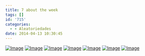 ```yaml
---
title: 7 about the week
tags: []
id: '715'
categories:
  - - Aleatoriedades
date: 2014-04-13 10:30:45
---
```


[![Image](http://162.243.62.160/wp-content/uploads/2014/04/dsc02495.jpg?w=650)](http://162.243.62.160/wp-content/uploads/2014/04/dsc02495.jpg) [![Image](http://162.243.62.160/wp-content/uploads/2014/04/dsc02544.jpg?w=650)](http://162.243.62.160/wp-content/uploads/2014/04/dsc02544.jpg) [![Image](http://162.243.62.160/wp-content/uploads/2014/04/dsc02548.jpg?w=650)](http://162.243.62.160/wp-content/uploads/2014/04/dsc02548.jpg) [![Image](http://162.243.62.160/wp-content/uploads/2014/04/dsc02498.jpg?w=650)](http://162.243.62.160/wp-content/uploads/2014/04/dsc02498.jpg) [![Image](http://162.243.62.160/wp-content/uploads/2014/04/dsc02494.jpg?w=650)](http://162.243.62.160/wp-content/uploads/2014/04/dsc02494.jpg) [![Image](http://162.243.62.160/wp-content/uploads/2014/04/dsc02445.jpg?w=650)](http://162.243.62.160/wp-content/uploads/2014/04/dsc02445.jpg) [![Image](http://162.243.62.160/wp-content/uploads/2014/04/dsc02500.jpg?w=650)](http://162.243.62.160/wp-content/uploads/2014/04/dsc02500.jpg)
